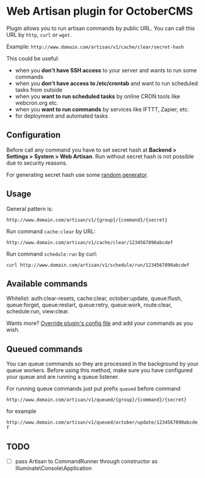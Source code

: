 # Web Artisan plugin for OctoberCMS

Plugin allows you to run artisan commands by public URL. You can call this URL by `http`, `curl` or `wget`.

Example: `http://www.domain.com/artisan/v1/cache/clear/secret-hash`

This could be useful:

- when you **don't have SSH access** to your server and wants to run some commands
- when you **don't have access to /etc/crontab** and want to run scheduled tasks from outside
- when you **want to run scheduled tasks** by online CRON tools like webcron.org etc.
- when you **want to run commands** by services like IFTTT, Zapier, etc.
- for deployment and automated tasks

## Configuration

Before call any command you have to set secret hash at **Backend > Settings > System > Web Artisan**. Run without 
secret hash is not possible due to security reasons.

For generating secret hash use some [random generator](http://gen.7ka.cz/?c=16).

## Usage

General pattern is:

`http://www.domain.com/artisan/v1/{group}/{command}/{secret}`

Run command `cache:clear` by URL:

`http://www.domain.com/artisan/v1/cache/clear/1234567890abcdef`

Run command `schedule:run` by curl:

`curl http://www.domain.com/artisan/v1/schedule/run/1234567890abcdef`

## Available commands

Whitelist: auth:clear-resets, cache:clear, october:update, queue:flush, queue:forget, queue:restart, queue:retry, queue:work,
route:clear, schedule:run, view:clear.

Wants more? [Override plugin's config file](http://octobercms.com/docs/plugin/settings#file-configuration) and add your commands as you wish.

## Queued commands

You can queue commands so they are processed in the background by your queue workers. Before using this method, make sure 
you have configured your queue and are running a queue listener.

For running queue commands just put prefix `queued` before command

`http://www.domain.com/artisan/v1/queued/{group}/{command}/{secret}`

for example

`http://www.domain.com/artisan/v1/queued/october/update/1234567890abcdef`

## TODO

- [ ] pass Artisan to CommandRunner through constructor as Illuminate\Console\Application
